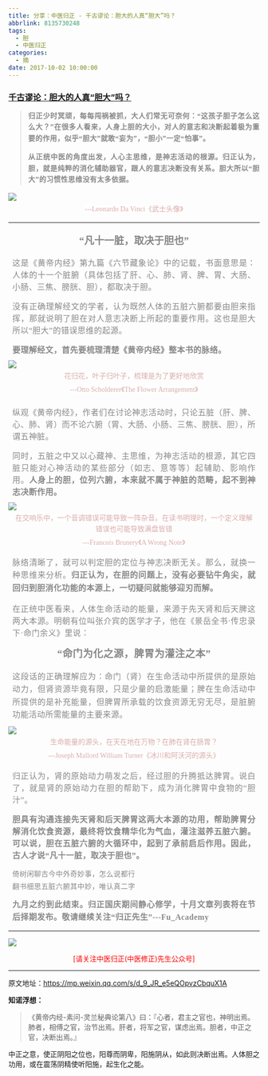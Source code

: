 ```yaml
---
title: 分享：中医归正 - 千古谬论：胆大的人真“胆大”吗？
abbrlink: 8135730248
tags:
  - 胆
  - 中医归正
categories:
  - 摘
date: 2017-10-02 10:00:00
---
```

###  [千古谬论：胆大的人真“胆大”吗？](https://mp.weixin.qq.com/s/d_9_JR_e5eQOpvzCbquX1A "跳转至原文")

<div class="rich_media_content ">
                    <blockquote><p style="margin-top: 15px;margin-bottom: 15px;text-align: justify;"><span style="letter-spacing: 0.5px;"><strong style="font-size: 14px;line-height: 1.6;"><span style="font-family: 仿宋;color: rgb(136, 136, 136);">归正少时冥顽，每每闯祸被抓，大人们常无可奈何：“这孩子胆子怎么这么大？”在很多人看来，人身上胆的大小，对人的意志和决断起着极为重要的作用，似乎“胆大”就敢“妄为”，“胆小”一定“怕事”。<br  /></span></strong></span></p><p style="margin-top: 15px;margin-bottom: 15px;text-align: justify;"><span style="letter-spacing: 0.5px;"><strong style="font-size: 14px;line-height: 1.6;"><span style="letter-spacing: 0.5px;font-family: 仿宋;color: rgb(136, 136, 136);">从正统中医的角度出发，人心主思维，是神志活动的根源。归正认为，胆，就是纯粹的消化辅助器官，跟人的意志决断没有关系。胆大所以“胆大”的习惯性思维没有太多依据。</span></strong></span></p></blockquote><p style="margin-bottom: 5px;line-height: normal;margin-top: 10px;"><img style="clear: both; display: block; margin:auto;" src="https://ws1.sinaimg.cn/large/8bf740e1gy1fk3k971v94j20hs0hdwti.jpg" class="" data-ratio="0.976" data-w="750" style="line-height: 1.6;"  /></p><p style="margin-top: 5px;margin-bottom: 5px;text-align: center;line-height: normal;"><span style="color: rgb(215, 171, 169);font-family: Arial, 宋体;font-size: 14px;line-height: 22.399999618530273px;text-align: center;background-color: rgb(255, 255, 255);"><span style="text-align: center;font-family: 仿宋;background-color: rgb(255, 255, 255);max-width: 100%;color: rgb(215, 171, 169);font-size: 14px;line-height: 22.4px;box-sizing: border-box !important;word-wrap: break-word !important;">---Leonardo Da Vinci《武士头像</span><span style="text-align: center;color: rgb(215, 171, 169);font-size: 14px;line-height: 22.4px;font-family: Arial, 宋体;">》</span></span></p><hr  /><p style="margin-top: 20px;margin-bottom: 5px;text-align: center;"><span style="font-size: 20px;"><strong><span style="color: rgb(136, 136, 136);font-family: 仿宋;line-height: 1.6;">“凡十一脏，取决于胆也”</span><br  /></strong></span></p><p style="margin: 15px 8px;text-align: justify;"><span style="color: rgb(136, 136, 136);font-family: 仿宋;font-size: 16px;text-align: center;letter-spacing: 0.5px;">这是《黄帝内经》第九篇《六节藏象论》中的记载，书面意思是：人体的十一个脏腑（具体包括了肝、心、肺、肾、脾、胃、大肠、小肠、三焦、膀胱、胆），都取决于胆。</span></p><p style="margin: 15px 8px;text-align: justify;"><span style="color: rgb(136, 136, 136);font-family: 仿宋;font-size: 16px;text-align: center;letter-spacing: 0.5px;">没有正确理解经文的学者，认为既然人体的五脏六腑都要由胆来指挥，那就说明了胆在对人意志决断上所起的重要作用。这也是胆大所以“胆大”的错误思维的起源。</span></p><p style="margin: 15px 8px 5px;text-align: justify;"><span style="letter-spacing: 0.5px;"><strong><span style="letter-spacing: 0.5px;color: rgb(136, 136, 136);font-family: 仿宋;font-size: 16px;text-align: center;">要理解经文，首先要梳理清楚《黄帝内经》整本书的脉络。</span></strong></span></p><p style="margin-top: 10px;margin-bottom: 5px;line-height: normal;"><img style="clear: both; display: block; margin:auto;" src="https://ws1.sinaimg.cn/large/8bf740e1gy1fk3k9ize16j20hs0lktvh.jpg" class="" data-ratio="1.212" data-w="750" style="line-height: 1.6;"  /></p><p style="margin-bottom: 5px;text-align: center;margin-top: 5px;line-height: normal;"><span style="text-align: center;font-family: 仿宋;background-color: rgb(255, 255, 255);max-width: 100%;color: rgb(215, 171, 169);font-size: 14px;line-height: 22.4px;box-sizing: border-box !important;word-wrap: break-word !important;">花归花，叶子归叶子，梳理是为了更好地欣赏</span></p><p style="margin-bottom: 15px;text-align: center;margin-top: 5px;line-height: normal;"><span style="text-align: center;font-family: 仿宋;background-color: rgb(255, 255, 255);max-width: 100%;color: rgb(215, 171, 169);font-size: 14px;line-height: 22.4px;box-sizing: border-box !important;word-wrap: break-word !important;">---Otto Scholderer《The Flower Arrangement》</span><span style="color: rgb(136, 136, 136);font-family: 仿宋;font-size: 16px;text-align: center;"></span><br  /></p><p style="margin: 20px 8px 15px;text-align: justify;"><span style="color: rgb(136, 136, 136);font-family: 仿宋;font-size: 16px;text-align: center;letter-spacing: 0.5px;">纵观《黄帝内经》，作者们在讨论神志活动时，只论五脏（肝、脾、心、肺、肾）而不论六腑（胃、大肠、小肠、三焦、膀胱、胆），所谓五神脏。</span></p><p style="margin: 15px 8px 10px;text-align: justify;"><span style="color: rgb(136, 136, 136);font-family: 仿宋;font-size: 16px;text-align: center;letter-spacing: 0.5px;">同时，五脏之中又以心藏神、主思维，为神志活动的根源，其它四脏只能对心神活动的某些部分（如志、意等等）起辅助、影响作用。<strong>人身上的胆，位列六腑，本来就不属于神脏的范畴，起不到神志决断作用。</strong></span></p><p style="margin-top: 10px;margin-bottom: 5px;line-height: normal;"><img style="clear: both; display: block; margin:auto;" src="https://ws1.sinaimg.cn/large/8bf740e1gy1fk3k9zujpsj20hs0c9wsz.jpg" class="" data-ratio="0.6885964912280702" data-w="684" style="line-height: 1.6;"  /></p><p style="margin: 5px 8px;white-space: normal;text-align: center;line-height: normal;"><span style="text-align: center;font-family: 仿宋;background-color: rgb(255, 255, 255);max-width: 100%;color: rgb(215, 171, 169);font-size: 14px;line-height: 22.4px;box-sizing: border-box !important;word-wrap: break-word !important;">在交响乐中，一个音调错误可能导致一阵杂</span><span style="color: rgb(136, 136, 136);font-family: 仿宋;font-size: 16px;text-align: center;"></span><span style="text-align: center;font-family: 仿宋;background-color: rgb(255, 255, 255);max-width: 100%;color: rgb(215, 171, 169);font-size: 14px;line-height: 22.4px;box-sizing: border-box !important;word-wrap: break-word !important;">音。在读书明理时，一个定义理解错误也可能导致满盘皆错</span></p><p style="margin: 5px 8px 15px;white-space: normal;text-align: center;line-height: normal;"><span style="text-align: center;font-family: 仿宋;background-color: rgb(255, 255, 255);max-width: 100%;color: rgb(215, 171, 169);font-size: 14px;line-height: 22.4px;box-sizing: border-box !important;word-wrap: break-word !important;">---Francois Brunery《A Wrong Note》</span></p><p style="margin: 15px 8px;text-align: justify;"><span style="letter-spacing: 0.5px;"><span style="color: rgb(136, 136, 136);font-family: 仿宋;font-size: 16px;text-align: center;line-height: 1.6;">脉络清晰了，就可以判定胆的定位与神志决断无关。那么，就换一种思维来分析。</span><strong style="color: rgb(136, 136, 136);font-family: 仿宋;font-size: 16px;text-align: center;line-height: 1.6;">归正认为，在胆的问题上，没有必要钻牛角尖，就回归到胆消化功能的本源上，一切疑问就能够迎刃而解。</strong><br  /><span style="color: rgb(136, 136, 136);font-family: 仿宋;font-size: 16px;text-align: center;"></span></span></p><p style="margin: 15px 8px;text-align: justify;"><span style="color: rgb(136, 136, 136);font-family: 仿宋;font-size: 16px;text-align: center;letter-spacing: 0.5px;">在正统中医看来，人体生命活动的能量，来源于先天肾和后天脾这两大本源。明朝有位叫张介宾的医学才子，他在《景岳全书·传忠录下·命门余义》里说：</span></p><p style="margin: 15px 8px 10px;text-align: center;"><span style="font-size: 20px;letter-spacing: 0.5px;"><strong><span style="font-size: 20px;letter-spacing: 0.5px;color: rgb(136, 136, 136);font-family: 仿宋;text-align: center;">“命门为化之源，脾胃为灌注之本”</span></strong></span></p><p style="white-space: normal;text-align: justify;margin: 20px 8px 10px;"><span style="color: rgb(136, 136, 136);font-family: 仿宋;font-size: 16px;line-height: 1.6;letter-spacing: 0.5px;">这段话的正确理解应为：命门（肾）在生命活动中所提供的是原始动力，但肾资源毕竟有限，只是少量的启激能量；脾在生命活动中所提供的是补充能量，但脾胃所承载的饮食资源无穷无尽，是脏腑功能活动所需能量的主要来源。</span></p><p style="white-space: normal;text-align: left;margin-top: 10px;margin-bottom: 5px;"><img style="clear: both; display: block; margin:auto;" src="https://ws1.sinaimg.cn/large/8bf740e1gy1fk3kaibfn9j20k00crndy.jpg" class="" data-ratio="0.6373333333333333" data-w="750"  /></p><p style="margin: 5px 8px;text-align: center;line-height: normal;"><span style="text-align: center;font-family: 仿宋;background-color: rgb(255, 255, 255);max-width: 100%;color: rgb(215, 171, 169);font-size: 14px;line-height: 22.4px;box-sizing: border-box !important;word-wrap: break-word !important;">生命能量的源头，在天在地在万物？在肺在肾在肠胃？</span></p><p style="margin: 5px 8px;text-align: center;line-height: normal;"><span style="text-align: center;font-family: 仿宋;background-color: rgb(255, 255, 255);max-width: 100%;color: rgb(215, 171, 169);font-size: 14px;line-height: 22.4px;box-sizing: border-box !important;word-wrap: break-word !important;">---Joseph Mallord William Turner《冰川和阿沃河的源头》</span><span style="color: rgb(136, 136, 136);font-family: 仿宋;font-size: 16px;text-align: center;"></span><br  /></p><p style="margin: 15px 8px;text-align: justify;"><span style="color: rgb(136, 136, 136);font-family: 仿宋;font-size: 16px;text-align: center;letter-spacing: 0.5px;">归正认为，肾的原始动力萌发之后，经过胆的升腾抵达脾胃。说白了，就是肾的原始动力在胆的帮助下，成为消化脾胃中食物的“胆汁”。</span></p><p style="margin: 15px 8px;text-align: justify;"><span style="color: rgb(136, 136, 136);font-family: 仿宋;font-size: 16px;text-align: center;letter-spacing: 0.5px;"><strong>胆具有沟通连接先天肾和后天脾胃这两大本源的功用，帮助脾胃分解消化饮食资源，最终将饮食精华化为气血，灌注滋养五脏六腑。可以说，</strong><strong>胆在五脏六腑的大循环中，起到了承前启后作用。因此，古人才说“凡十一脏，取决于胆也”。</strong></span></p><p style="text-align: justify;margin: 5px 8px;line-height: normal;"><span style="color: rgb(136, 136, 136);font-family: 仿宋;letter-spacing: 0.5px;">倚树闲聊古今中外奇妙事，怎么说都行</span></p><p style="text-align: justify;margin: 5px 8px;line-height: normal;"><span style="color: rgb(136, 136, 136);font-family: 仿宋;letter-spacing: 0.5px;">翻书细思五脏六腑其中妙，唯认真二字</span></p><p style="text-align: justify;margin: 15px 8px 5px;"><span style="color: rgb(136, 136, 136);font-family: 仿宋;letter-spacing: 0.5px;"><strong style="white-space: normal;"><span style="letter-spacing: 0.5px;line-height: 1.6;color: rgb(136, 136, 136);font-family: 仿宋;font-size: 16px;background-color: rgb(255, 255, 255);">九月之约到此结束。归正国庆期间静心修学，十月文章列表将在节后择期发布。敬请继续关注“归正先生”---Fu_Academy</span></strong></span></p><hr  />
					<img style="clear: both; display: block; margin:auto;" src="https://ws1.sinaimg.cn/mw690/8bf740e1gy1fgqt1hfuomj20hs0bzmyp.jpg" /><p style="text-align: center; color: red">[请关注中医归正(中医修正)先生公众号]</p><hr />
                </div>



原文地址：https://mp.weixin.qq.com/s/d_9_JR_e5eQOpvzCbquX1A


**知诺浮想：**
>《黄帝内经-素问-灵兰秘典论第八》曰：『心者，君主之官也，神明出焉。肺者，相傅之官，治节出焉。肝者，将军之官，谋虑出焉。胆者，中正之官，决断出焉。』   

中正之意，使正阴阳之位也，阳尊而阴卑，阳施阴从，如此则决断出焉。人体胆之功用，或在震荡阴精使听阳施，起生化之能。
